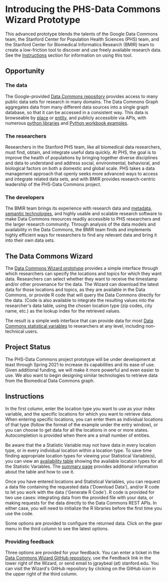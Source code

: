 # Introducing the PHS-Data Commons Wizard Prototype

This advanced prototype blends the talents of the Google Data Commons team, 
the Stanford Center for Population Health Sciences (PHS) team, 
and the Stanford Center for Biomedical Informatics Research (BMIR) team to create a low-friction tool
to discover and use freely available research data.  
See the [Instructions](#instructions) section for information on using this tool. 

## Opportunity

### The data

The Google-provided [Data Commons repository](https://datacommons.org/) provides access to many public data sets 
for research in many domains. The Data Commons Graph aggregates data from many different data sources
into a single graph database, so that it can be accessed in a consistent way.
This data is browseable by [place](https://datacommons.org/place/) or [entity](https://datacommons.org/browser/), 
and publicly accessible via APIs, with numerous [python libraries](http://docs.datacommons.org/api/) 
and [Python workbook examples](http://docs.datacommons.org/tutorials). 

### The researchers

Researchers in the Stanford PHS team, like all biomedical data researchers, must find, obtain, and integrate useful data quickly.
At PHS, the goal is to improve the health of populations by bringing together diverse disciplines and data 
to understand and address social, environmental, behavioral, and biological factors on both a domestic and global scale.
PHS takes a data management approach that openly seeks more advanced ways to access and integrate related data sets,
and with BMIR provides research-centric leadership of the PHS-Data Commons project.

### The developers

The BMIR team brings its experience with research data and [metadata](https://metadatacenter.org), [semantic technologies](https://bioontology.org), 
and highly usable and scalable research software to make Data Commons resources readily accessible 
to PHS researchers and the larger research community.
Through analysis of the data models and availability in the Data Commons, 
the BMIR team finds and implements highly efficient ways for researchers
to find any relevant data and bring it into their own data sets.

## The Data Commons Wizard

The [Data Commons Wizard prototype](https://dcw.metadatacenter.org) provides a simple interface
through which researchers can specify the locations and topics for which they want data.
Researchers can select whether they want to receive the timestamp and/or other provenance for the data.
The Wizard can download the latest data for those locations and topics, as they are available in the Data Commons,
or provide R code that will query the Data Commons directly for the data. 
(Code is also available to integrate the resulting values into the researcher's data table, 
using the chosen location type (zip codes, city name, etc.) as the lookup index for the retrieved values.

The result is a simple web interface that can provide data 
for most [Data Commons statistical variables](https://docs.datacommons.org/statistical_variables.html)
to researchers at any level, including non-technical users.

## Project Status

The PHS-Data Commons project prototype will be under development at least through Spring 2021
to increase its capabilities and its ease of use.
Given additional funding, we will make it more powerful and even easier to use.
We also want to begin designing similar technologies to retrieve data from the Biomedical Data Commons graph.

## Instructions

In the first column, enter the location type you want to use as your index variable, and
the specific locations for which you want to retrieve data. 
When entering specific locations, you can enter them as individual locations of that type
(follow the format of the example under the entry window),
or you can choose to get data for all the locations in one or more states. 
Autocompletion is provided when there are a small number of entities.

Be aware that the a Statistic Variable may not have data in every location type, 
or in every individual location within a location type. 
To save time finding appropriate location types for viewing your Statistical Variable(s),
you can view an [availability table](https://docs.google.com/spreadsheets/d/1s7jurDfn-c9iHyNQ6QnfnPGYV6j6bd75cF3fbvwf9Lc/edit#gid=1723876967)
showing the available location types for all the Statistic Variables.
The [summary page](https://docs.google.com/spreadsheets/d/1s7jurDfn-c9iHyNQ6QnfnPGYV6j6bd75cF3fbvwf9Lc/edit#gid=155287420) provides additional information
about the table and how to use it.

Once you have entered locations and Statistical Variables, 
you can request a data file containing the requested data ('Download Data'), and/or 
R code to let you work with the data ('Generate R Code'). 
R code is provided for two use cases: integrating data from the provided file with your data,
or making requests for the data directly to the Data Commons REST APIs.
In either case, you will need to initialize the R libraries before the first time you use the code.

Some options are provided to configure the returned data. 
Click on the gear menu in the third column to see the latest options.

### Providing feedback

Three options are provided for your feedback. You can enter a ticket in the 
[Data Commons Wizard GitHub repository](https://github.com/metadatacenter/phs-gdc/issues),
use the Feedback link in the lower right of the Wizard,
or send email to jgraybeal (at) stanford.edu. 
You can visit the Wizard's GitHub repository by clicking on the GitHub icon
in the upper right of the third column.
